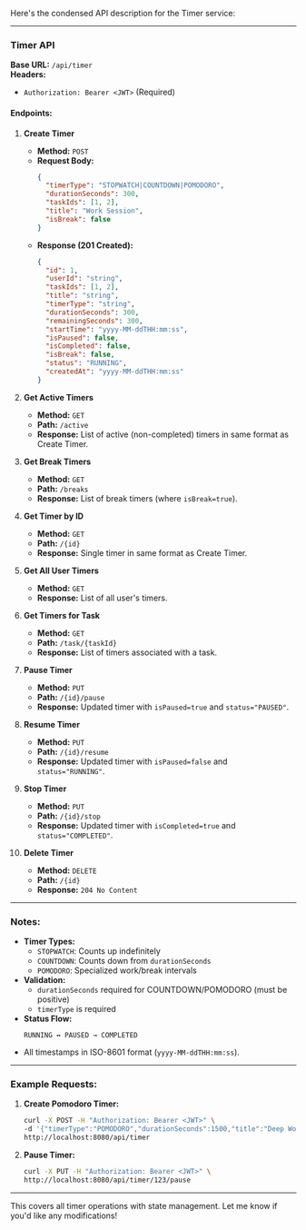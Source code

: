 Here's the condensed API description for the Timer service:

---

### **Timer API**  
**Base URL:** `/api/timer`  
**Headers:**  
- `Authorization: Bearer <JWT>` (Required)  

#### **Endpoints:**

1. **Create Timer**  
   - **Method:** `POST`  
   - **Request Body:**  
     ```json
     {
       "timerType": "STOPWATCH|COUNTDOWN|POMODORO",
       "durationSeconds": 300,
       "taskIds": [1, 2],
       "title": "Work Session",
       "isBreak": false
     }
     ```  
   - **Response (201 Created):**  
     ```json
     {
       "id": 1,
       "userId": "string",
       "taskIds": [1, 2],
       "title": "string",
       "timerType": "string",
       "durationSeconds": 300,
       "remainingSeconds": 300,
       "startTime": "yyyy-MM-ddTHH:mm:ss",
       "isPaused": false,
       "isCompleted": false,
       "isBreak": false,
       "status": "RUNNING",
       "createdAt": "yyyy-MM-ddTHH:mm:ss"
     }
     ```  

2. **Get Active Timers**  
   - **Method:** `GET`  
   - **Path:** `/active`  
   - **Response:** List of active (non-completed) timers in same format as Create Timer.  

3. **Get Break Timers**  
   - **Method:** `GET`  
   - **Path:** `/breaks`  
   - **Response:** List of break timers (where `isBreak=true`).  

4. **Get Timer by ID**  
   - **Method:** `GET`  
   - **Path:** `/{id}`  
   - **Response:** Single timer in same format as Create Timer.  

5. **Get All User Timers**  
   - **Method:** `GET`  
   - **Response:** List of all user's timers.  

6. **Get Timers for Task**  
   - **Method:** `GET`  
   - **Path:** `/task/{taskId}`  
   - **Response:** List of timers associated with a task.  

7. **Pause Timer**  
   - **Method:** `PUT`  
   - **Path:** `/{id}/pause`  
   - **Response:** Updated timer with `isPaused=true` and `status="PAUSED"`.  

8. **Resume Timer**  
   - **Method:** `PUT`  
   - **Path:** `/{id}/resume`  
   - **Response:** Updated timer with `isPaused=false` and `status="RUNNING"`.  

9. **Stop Timer**  
   - **Method:** `PUT`  
   - **Path:** `/{id}/stop`  
   - **Response:** Updated timer with `isCompleted=true` and `status="COMPLETED"`.  

10. **Delete Timer**  
    - **Method:** `DELETE`  
    - **Path:** `/{id}`  
    - **Response:** `204 No Content`  

---

### **Notes:**  
- **Timer Types:**  
  - `STOPWATCH`: Counts up indefinitely  
  - `COUNTDOWN`: Counts down from `durationSeconds`  
  - `POMODORO`: Specialized work/break intervals  
- **Validation:**  
  - `durationSeconds` required for COUNTDOWN/POMODORO (must be positive)  
  - `timerType` is required  
- **Status Flow:**  
  ```
  RUNNING ↔ PAUSED → COMPLETED
  ```  
- All timestamps in ISO-8601 format (`yyyy-MM-ddTHH:mm:ss`).  

---

### **Example Requests:**  
1. **Create Pomodoro Timer:**  
   ```bash
   curl -X POST -H "Authorization: Bearer <JWT>" \
   -d '{"timerType":"POMODORO","durationSeconds":1500,"title":"Deep Work"}' \
   http://localhost:8080/api/timer
   ```  
2. **Pause Timer:**  
   ```bash
   curl -X PUT -H "Authorization: Bearer <JWT>" \
   http://localhost:8080/api/timer/123/pause
   ```  

--- 

This covers all timer operations with state management. Let me know if you'd like any modifications!